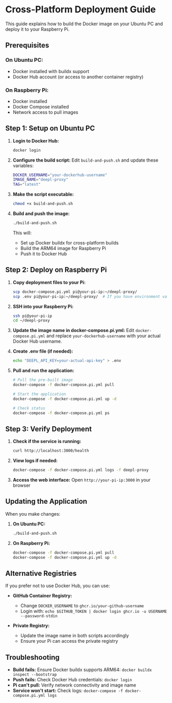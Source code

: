 # Cross-Platform Deployment Guide

This guide explains how to build the Docker image on your Ubuntu PC and deploy it to your Raspberry Pi.

## Prerequisites

### On Ubuntu PC:
- Docker installed with buildx support
- Docker Hub account (or access to another container registry)

### On Raspberry Pi:
- Docker installed
- Docker Compose installed
- Network access to pull images

## Step 1: Setup on Ubuntu PC

1. **Login to Docker Hub:**
   ```bash
   docker login
   ```

2. **Configure the build script:**
   Edit `build-and-push.sh` and update these variables:
   ```bash
   DOCKER_USERNAME="your-dockerhub-username"
   IMAGE_NAME="deepl-proxy"
   TAG="latest"
   ```

3. **Make the script executable:**
   ```bash
   chmod +x build-and-push.sh
   ```

4. **Build and push the image:**
   ```bash
   ./build-and-push.sh
   ```

   This will:
   - Set up Docker buildx for cross-platform builds
   - Build the ARM64 image for Raspberry Pi
   - Push it to Docker Hub

## Step 2: Deploy on Raspberry Pi

1. **Copy deployment files to your Pi:**
   ```bash
   scp docker-compose.pi.yml pi@your-pi-ip:~/deepl-proxy/
   scp .env pi@your-pi-ip:~/deepl-proxy/  # If you have environment variables
   ```

2. **SSH into your Raspberry Pi:**
   ```bash
   ssh pi@your-pi-ip
   cd ~/deepl-proxy
   ```

3. **Update the image name in docker-compose.pi.yml:**
   Edit `docker-compose.pi.yml` and replace `your-dockerhub-username` with your actual Docker Hub username.

4. **Create .env file (if needed):**
   ```bash
   echo "DEEPL_API_KEY=your-actual-api-key" > .env
   ```

5. **Pull and run the application:**
   ```bash
   # Pull the pre-built image
   docker-compose -f docker-compose.pi.yml pull
   
   # Start the application
   docker-compose -f docker-compose.pi.yml up -d
   
   # Check status
   docker-compose -f docker-compose.pi.yml ps
   ```

## Step 3: Verify Deployment

1. **Check if the service is running:**
   ```bash
   curl http://localhost:3000/health
   ```

2. **View logs if needed:**
   ```bash
   docker-compose -f docker-compose.pi.yml logs -f deepl-proxy
   ```

3. **Access the web interface:**
   Open `http://your-pi-ip:3000` in your browser

## Updating the Application

When you make changes:

1. **On Ubuntu PC:**
   ```bash
   ./build-and-push.sh
   ```

2. **On Raspberry Pi:**
   ```bash
   docker-compose -f docker-compose.pi.yml pull
   docker-compose -f docker-compose.pi.yml up -d
   ```

## Alternative Registries

If you prefer not to use Docker Hub, you can use:

- **GitHub Container Registry:** 
  - Change `DOCKER_USERNAME` to `ghcr.io/your-github-username`
  - Login with: `echo $GITHUB_TOKEN | docker login ghcr.io -u USERNAME --password-stdin`

- **Private Registry:**
  - Update the image name in both scripts accordingly
  - Ensure your Pi can access the private registry

## Troubleshooting

- **Build fails:** Ensure Docker buildx supports ARM64: `docker buildx inspect --bootstrap`
- **Push fails:** Check Docker Hub credentials: `docker login`
- **Pi can't pull:** Verify network connectivity and image name
- **Service won't start:** Check logs: `docker-compose -f docker-compose.pi.yml logs` 